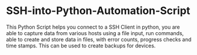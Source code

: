 # SSH-into-Python-Automation-Script
This Python Script helps you connect to a SSH Client in python, you are able to capture data from various hosts using a file input, run commands, able to create and store data in files, with error counts, progress checks and time stamps. This can be used to create backups for devices. 
